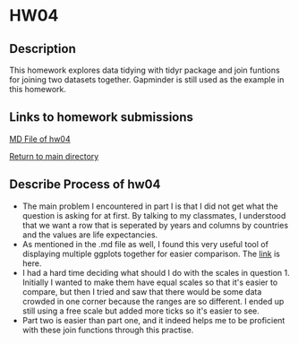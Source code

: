 # HW04

## Description

This homework explores data tidying with tidyr package and join funtions for joining two datasets together. Gapminder is still used as the example in this homework.

## Links to homework submissions

[MD File of hw04](https://github.com/qiaoyuet/STAT545-hw-Tang-Qiaoyue/blob/master/hw04/hw03.md)

[Return to main directory](https://github.com/qiaoyuet/STAT545-hw-Tang-Qiaoyue)

## Describe Process of hw04

- The main problem I encountered in part I is that I did not get what the question is asking for at first. By talking to my classmates, I understood that we want a row that is seperated by years and columns by countries and the values are life expectancies.
- As mentioned in the .md file as well, I found this very useful tool of displaying multiple ggplots together for easier comparison. The [link](http://www.cookbook-r.com/Graphs/Multiple_graphs_on_one_page_(ggplot2)/) is here.
- I had a hard time deciding what should I do with the scales in question 1. Initially I wanted to make them have equal scales so that it's easier to compare, but then I tried and saw that there would be some data crowded in one corner because the ranges are so different. I ended up still using a free scale but added more ticks so it's easier to see.
- Part two is easier than part one, and it indeed helps me to be proficient with these join functions through this practise.